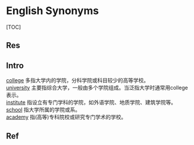 # English Synonyms

[TOC]



## Res


## Intro
[college](dic://college) 多指大学内的学院，分科学院或科目较少的高等学校。  
[university](dic://university) 主要指综合大学，一般由多个学院组成。当泛指大学时通常用college表示。  
[institute](dic://institute) 指设立有专门学科的学院，如外语学院、地质学院、建筑学院等。  
[school](dic://school) 指大学所属的学院或系。  
[academy](dic://academy) 指(高等)专科院校或研究专门学术的学校。


## Ref

